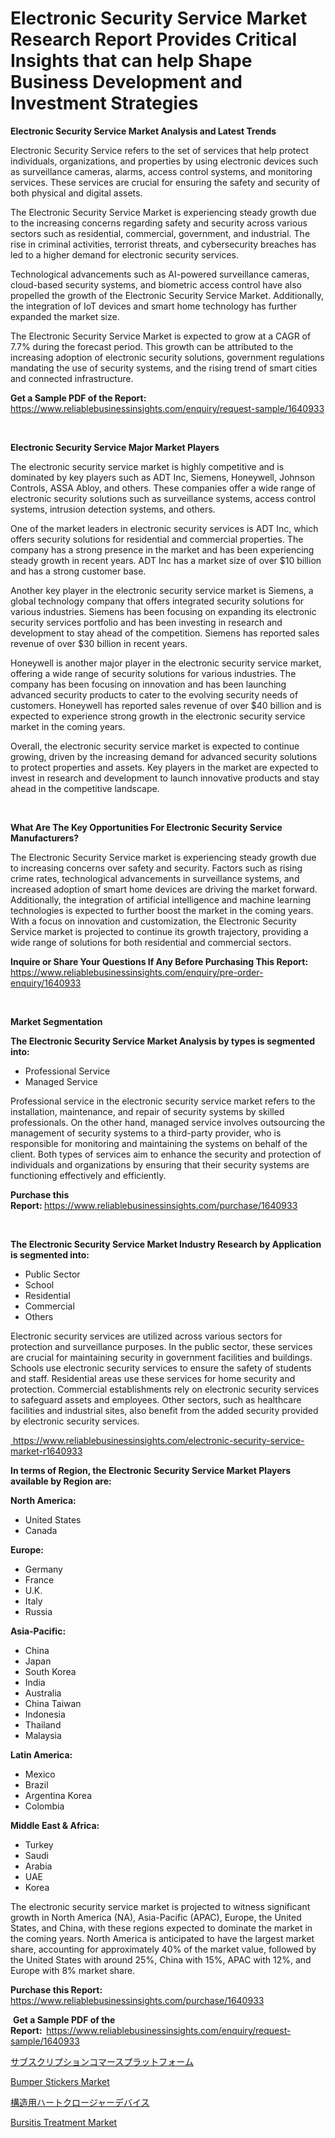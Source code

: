 <p><h1>Electronic Security Service Market Research Report Provides Critical Insights that can help Shape Business Development and Investment Strategies</h1></p><p><strong>Electronic Security Service Market Analysis and Latest Trends</strong></p>
<p><p>Electronic Security Service refers to the set of services that help protect individuals, organizations, and properties by using electronic devices such as surveillance cameras, alarms, access control systems, and monitoring services. These services are crucial for ensuring the safety and security of both physical and digital assets.</p><p>The Electronic Security Service Market is experiencing steady growth due to the increasing concerns regarding safety and security across various sectors such as residential, commercial, government, and industrial. The rise in criminal activities, terrorist threats, and cybersecurity breaches has led to a higher demand for electronic security services.</p><p>Technological advancements such as AI-powered surveillance cameras, cloud-based security systems, and biometric access control have also propelled the growth of the Electronic Security Service Market. Additionally, the integration of IoT devices and smart home technology has further expanded the market size.</p><p>The Electronic Security Service Market is expected to grow at a CAGR of 7.7% during the forecast period. This growth can be attributed to the increasing adoption of electronic security solutions, government regulations mandating the use of security systems, and the rising trend of smart cities and connected infrastructure.</p></p>
<p><strong>Get a Sample PDF of the Report:&nbsp;</strong> <a href="https://www.reliablebusinessinsights.com/enquiry/request-sample/1640933">https://www.reliablebusinessinsights.com/enquiry/request-sample/1640933</a></p>
<p>&nbsp;</p>
<p><strong>Electronic Security Service Major Market Players</strong></p>
<p><p>The electronic security service market is highly competitive and is dominated by key players such as ADT Inc, Siemens, Honeywell, Johnson Controls, ASSA Abloy, and others. These companies offer a wide range of electronic security solutions such as surveillance systems, access control systems, intrusion detection systems, and others.</p><p>One of the market leaders in electronic security services is ADT Inc, which offers security solutions for residential and commercial properties. The company has a strong presence in the market and has been experiencing steady growth in recent years. ADT Inc has a market size of over $10 billion and has a strong customer base.</p><p>Another key player in the electronic security service market is Siemens, a global technology company that offers integrated security solutions for various industries. Siemens has been focusing on expanding its electronic security services portfolio and has been investing in research and development to stay ahead of the competition. Siemens has reported sales revenue of over $30 billion in recent years.</p><p>Honeywell is another major player in the electronic security service market, offering a wide range of security solutions for various industries. The company has been focusing on innovation and has been launching advanced security products to cater to the evolving security needs of customers. Honeywell has reported sales revenue of over $40 billion and is expected to experience strong growth in the electronic security service market in the coming years.</p><p>Overall, the electronic security service market is expected to continue growing, driven by the increasing demand for advanced security solutions to protect properties and assets. Key players in the market are expected to invest in research and development to launch innovative products and stay ahead in the competitive landscape.</p></p>
<p>&nbsp;</p>
<p><strong>What Are The Key Opportunities For Electronic Security Service Manufacturers?</strong></p>
<p><p>The Electronic Security Service market is experiencing steady growth due to increasing concerns over safety and security. Factors such as rising crime rates, technological advancements in surveillance systems, and increased adoption of smart home devices are driving the market forward. Additionally, the integration of artificial intelligence and machine learning technologies is expected to further boost the market in the coming years. With a focus on innovation and customization, the Electronic Security Service market is projected to continue its growth trajectory, providing a wide range of solutions for both residential and commercial sectors.</p></p>
<p><strong>Inquire or Share Your Questions If Any Before Purchasing This Report:</strong> <a href="https://www.reliablebusinessinsights.com/enquiry/pre-order-enquiry/1640933">https://www.reliablebusinessinsights.com/enquiry/pre-order-enquiry/1640933</a></p>
<p>&nbsp;</p>
<p><strong>Market Segmentation</strong></p>
<p><strong>The Electronic Security Service Market Analysis by types is segmented into:</strong></p>
<p><ul><li>Professional Service</li><li>Managed Service</li></ul></p>
<p><p>Professional service in the electronic security service market refers to the installation, maintenance, and repair of security systems by skilled professionals. On the other hand, managed service involves outsourcing the management of security systems to a third-party provider, who is responsible for monitoring and maintaining the systems on behalf of the client. Both types of services aim to enhance the security and protection of individuals and organizations by ensuring that their security systems are functioning effectively and efficiently.</p></p>
<p><strong>Purchase this Report:&nbsp;</strong><a href="https://www.reliablebusinessinsights.com/purchase/1640933">https://www.reliablebusinessinsights.com/purchase/1640933</a></p>
<p>&nbsp;</p>
<p><strong>The Electronic Security Service Market Industry Research by Application is segmented into:</strong></p>
<p><ul><li>Public Sector</li><li>School</li><li>Residential</li><li>Commercial</li><li>Others</li></ul></p>
<p><p>Electronic security services are utilized across various sectors for protection and surveillance purposes. In the public sector, these services are crucial for maintaining security in government facilities and buildings. Schools use electronic security services to ensure the safety of students and staff. Residential areas use these services for home security and protection. Commercial establishments rely on electronic security services to safeguard assets and employees. Other sectors, such as healthcare facilities and industrial sites, also benefit from the added security provided by electronic security services.</p></p>
<p><a href="https://www.reliablebusinessinsights.com/electronic-security-service-market-r1640933">&nbsp;https://www.reliablebusinessinsights.com/electronic-security-service-market-r1640933</a></p>
<p><strong>In terms of Region, the Electronic Security Service Market Players available by Region are:</strong></p>
<p>
    <p> <strong> North America: </strong>
        <ul>
            <li>United States</li>
            <li>Canada</li>
        </ul>
        </p> 
    <p> <strong> Europe: </strong>
        <ul>
            <li>Germany</li>
            <li>France</li>
            <li>U.K.</li>
            <li>Italy</li>
            <li>Russia</li>
        </ul>
        </p> 
    <p> <strong> Asia-Pacific: </strong>
        <ul>
            <li>China</li>
            <li>Japan</li>
            <li>South Korea</li>
            <li>India</li>
            <li>Australia</li>
            <li>China Taiwan</li>
            <li>Indonesia</li>
            <li>Thailand</li>
            <li>Malaysia</li>
        </ul>
        </p> 
    <p> <strong> Latin America: </strong>
        <ul>
            <li>Mexico</li>
            <li>Brazil</li>
            <li>Argentina Korea</li>
            <li>Colombia</li>
        </ul>
        </p> 
    <p> <strong> Middle East & Africa: </strong>
        <ul>
            <li>Turkey</li>
            <li>Saudi</li>
            <li>Arabia</li>
            <li>UAE</li>
            <li>Korea</li>
        </ul>
    </p>
    </p>
<p><p>The electronic security service market is projected to witness significant growth in North America (NA), Asia-Pacific (APAC), Europe, the United States, and China, with these regions expected to dominate the market in the coming years. North America is anticipated to have the largest market share, accounting for approximately 40% of the market value, followed by the United States with around 25%, China with 15%, APAC with 12%, and Europe with 8% market share.</p></p>
<p><strong>Purchase this Report: </strong><a href="https://www.reliablebusinessinsights.com/purchase/1640933">https://www.reliablebusinessinsights.com/purchase/1640933</a></p>
<p>&nbsp;<strong>Get a Sample PDF of the Report:&nbsp;&nbsp;</strong><a href="https://www.reliablebusinessinsights.com/enquiry/request-sample/1640933">https://www.reliablebusinessinsights.com/enquiry/request-sample/1640933</a></p>
<p><strong></strong></p>
<p><p><a href="https://github.com/JanickJohns/Market-Research-Report-List-1/blob/main/9740831181357.md">サブスクリプションコマースプラットフォーム</a></p><p><a href="https://github.com/MyrtisWest1/Market-Research-Report-List-2/blob/main/bumper-stickers-market.md">Bumper Stickers Market</a></p><p><a href="https://github.com/DwightHuels1/Market-Research-Report-List-2/blob/main/1661048181356.md">構造用ハートクロージャーデバイス</a></p><p><a href="https://github.com/LaceyZemlak1/Market-Research-Report-List-1/blob/main/bursitis-treatment-market.md">Bursitis Treatment Market</a></p></p>